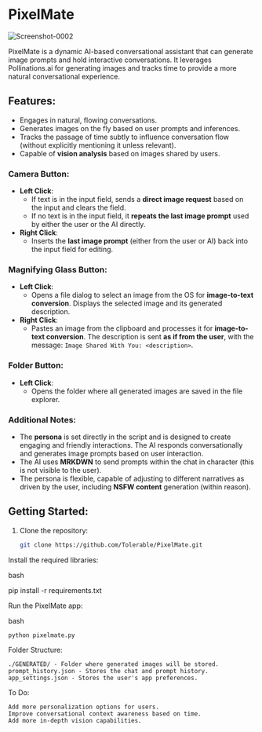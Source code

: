 # PixelMate

![Screenshot-0002](https://github.com/user-attachments/assets/1f11a3b8-7bb1-4eeb-a191-e289e90cded0)

PixelMate is a dynamic AI-based conversational assistant that can generate image prompts and hold interactive conversations. It leverages Pollinations.ai for generating images and tracks time to provide a more natural conversational experience.

## Features:
- Engages in natural, flowing conversations.
- Generates images on the fly based on user prompts and inferences.
- Tracks the passage of time subtly to influence conversation flow (without explicitly mentioning it unless relevant).
- Capable of **vision analysis** based on images shared by users.

### Camera Button:
- **Left Click**: 
  - If text is in the input field, sends a **direct image request** based on the input and clears the field.
  - If no text is in the input field, it **repeats the last image prompt** used by either the user or the AI directly.
- **Right Click**: 
  - Inserts the **last image prompt** (either from the user or AI) back into the input field for editing.

### Magnifying Glass Button:
- **Left Click**: 
  - Opens a file dialog to select an image from the OS for **image-to-text conversion**. Displays the selected image and its generated description.
- **Right Click**: 
  - Pastes an image from the clipboard and processes it for **image-to-text conversion**. The description is sent **as if from the user**, with the message: `Image Shared With You: <description>`.

### Folder Button:
- **Left Click**: 
  - Opens the folder where all generated images are saved in the file explorer.

### Additional Notes:
- The **persona** is set directly in the script and is designed to create engaging and friendly interactions. The AI responds conversationally and generates image prompts based on user interaction.
- The AI uses **MRKDWN** to send prompts within the chat in character (this is not visible to the user).
- The persona is flexible, capable of adjusting to different narratives as driven by the user, including **NSFW content** generation (within reason).


## Getting Started:

1. Clone the repository:
   ```bash
   git clone https://github.com/Tolerable/PixelMate.git

Install the required libraries:

bash

pip install -r requirements.txt

Run the PixelMate app:

bash

    python pixelmate.py

Folder Structure:

    ./GENERATED/ - Folder where generated images will be stored.
    prompt_history.json - Stores the chat and prompt history.
    app_settings.json - Stores the user's app preferences.

To Do:

    Add more personalization options for users.
    Improve conversational context awareness based on time.
    Add more in-depth vision capabilities.

